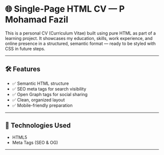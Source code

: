 # 🌐 Single-Page HTML CV — P Mohamad Fazil

This is a personal CV (Curriculum Vitae) built using pure HTML as part of a learning project. It showcases my education, skills, work experience, and online presence in a structured, semantic format — ready to be styled with CSS in future steps.

---

## 🛠️ Features

- ✅ Semantic HTML structure
- ✅ SEO meta tags for search visibility
- ✅ Open Graph tags for social sharing
- ✅ Clean, organized layout
- ✅ Mobile-friendly preparation

---

## 🧠 Technologies Used

- HTML5
- Meta Tags (SEO & OG)

---
